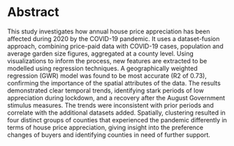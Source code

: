 # Abstract
This study investigates how annual house price appreciation has been affected during 2020 by the COVID-19 pandemic. It 
uses a dataset-fusion approach, combining price-paid data with COVID-19 cases, population and average garden size figures, aggregated at
a county level. Using visualizations to inform the process, new features are extracted to be modelled using regression techniques. A 
geographically weighted regression (GWR) model was found to be most accurate (R2 of 0.73), confirming the importance of the spatial 
attributes of the data. The results demonstrated clear temporal trends, identifying stark periods of low appreciation during lockdown, and a 
recovery after the August Government stimulus measures. The trends were inconsistent with prior periods and correlate with the additional 
datasets added. Spatially, clustering resulted in four distinct groups of counties that experienced the pandemic differently in terms of house 
price appreciation, giving insight into the preference changes of buyers and identifying counties in need of further support.
